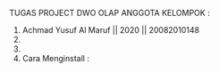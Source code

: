 TUGAS PROJECT DWO OLAP
ANGGOTA KELOMPOK :

1. Achmad Yusuf Al Maruf || 2020 || 20082010148
2.
3.
4. Cara Menginstall :
